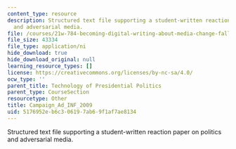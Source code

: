 ```yaml
---
content_type: resource
description: Structured text file supporting a student-written reaction paper on politics
  and adversarial media.
file: /courses/21w-784-becoming-digital-writing-about-media-change-fall-2009/5176952eb6c306197ab69f1af7ae8134_Campaign_Ad_INF_2009.ni.ni
file_size: 43334
file_type: application/ni
hide_download: true
hide_download_original: null
learning_resource_types: []
license: https://creativecommons.org/licenses/by-nc-sa/4.0/
ocw_type: ''
parent_title: Technology of Presidential Politics
parent_type: CourseSection
resourcetype: Other
title: Campaign_Ad_INF_2009
uid: 5176952e-b6c3-0619-7ab6-9f1af7ae8134
---
```

Structured text file supporting a student-written reaction paper on politics and adversarial media.